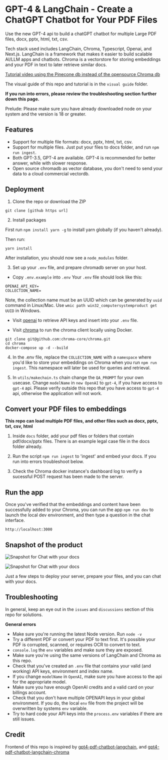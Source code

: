 # GPT-4 & LangChain - Create a ChatGPT Chatbot for Your PDF Files

Use the new GPT-4 api to build a chatGPT chatbot for multiple Large PDF files, docx, pptx, html, txt, csv.

Tech stack used includes LangChain, Chroma, Typescript, Openai, and Next.js. LangChain is a framework that makes it easier to build scalable AI/LLM apps and chatbots. Chroma is a vectorstore for storing embeddings and your PDF in text to later retrieve similar docs.

[Tutorial video using the Pinecone db instead of the opensource Chroma db](https://www.youtube.com/watch?v=ih9PBGVVOO4)

The visual guide of this repo and tutorial is in the `visual guide` folder.

**If you run into errors, please review the troubleshooting section further down this page.**

Prelude: Please make sure you have already downloaded node on your system and the version is 18 or greater.

## Features

- Support for multiple file formats: docx, pptx, html, txt, csv.
- Support for multiple files. Just put your files to docs folder, and run ```npm run ingest```.
- Both GPT-3.5, GPT-4 are available. GPT-4 is recommended for better answer, while with slower response.
- Open source chromadb as vector database, you don't need to send your data to a cloud commercial vectordb.

## Deployment

1. Clone the repo or download the ZIP

```
git clone [github https url]
```


2. Install packages

First run `npm install yarn -g` to install yarn globally (if you haven't already).

Then run:

```
yarn install
```
After installation, you should now see a `node_modules` folder.

3. Set up your `.env` file, and prepare chromadb server on your host.

- Copy `.env.example` into `.env`
  Your `.env` file should look like this:

```
OPENAI_API_KEY=
COLLECTION_NAME=
```

Note, the collection name must be an UUID which can be generated by ```uuid``` command in Linux/Mac. Use ```wmic path win32_computersystemproduct get UUID``` in Windows.

- Visit [openai](https://help.openai.com/en/articles/4936850-where-do-i-find-my-secret-api-key) to retrieve API keys and insert into your `.env` file.

- Visit [chroma](https://docs.trychroma.com/getting-started#2-get-the-chroma-client) to run the chroma client locally using Docker.
```
git clone git@github.com:chroma-core/chroma.git
cd chroma
docker-compose up -d --build
```

4. In the .env file, replace the `COLLECTION_NAME` with a `namespace` where you'd like to store your embeddings on Chroma when you run `npm run ingest`. This namespace will later be used for queries and retrieval.

5. In `utils/makechain.ts` chain change the `QA_PROMPT` for your own usecase. Change `modelName` in `new OpenAI` to `gpt-4`, if you have access to `gpt-4` api. Please verify outside this repo that you have access to `gpt-4` api, otherwise the application will not work.

## Convert your PDF files to embeddings

**This repo can load multiple PDF files, and other files such as docx, pptx, txt, csv, html**

1. Inside `docs` folder, add your pdf files or folders that contain pdf/docx/pptx files. There is an example legal case file in the docs folder already.

2. Run the script `npm run ingest` to 'ingest' and embed your docs. If you run into errors troubleshoot below.

3. Check the Chroma docker instance's dashboard log to verify a sucessful POST request has been made to the server.

## Run the app

Once you've verified that the embeddings and content have been successfully added to your Chroma, you can run the app `npm run dev` to launch the local dev environment, and then type a question in the chat interface.

```
http://localhost:3000
```


## Snapshot of the product

![Snapshot for Chat with your docs](images/chat_with_docs_en.jpg)

![Snapshot for Chat with your docs](images/chat_with_docs_cn.jpg)

Just a few steps to deploy your server, prepare your files, and you can chat with your docs.



## Troubleshooting

In general, keep an eye out in the `issues` and `discussions` section of this repo for solutions.

**General errors**

- Make sure you're running the latest Node version. Run `node -v`
- Try a different PDF or convert your PDF to text first. It's possible your PDF is corrupted, scanned, or requires OCR to convert to text.
- `console.log` the `env` variables and make sure they are exposed.
- Make sure you're using the same versions of LangChain and Chroma as this repo.
- Check that you've created an `.env` file that contains your valid (and working) API keys, environment and index name.
- If you change `modelName` in `OpenAI`, make sure you have access to the api for the appropriate model.
- Make sure you have enough OpenAI credits and a valid card on your billings account.
- Check that you don't have multiple OPENAPI keys in your global environment. If you do, the local `env` file from the project will be overwritten by systems `env` variable.
- Try to hard code your API keys into the `process.env` variables if there are still issues.

## Credit

Frontend of this repo is inspired by [gpt4-pdf-chatbot-langchain](https://github.com/mayooear/gpt4-pdf-chatbot-langchain), and [gpt4-pdf-chatbot-langchain-chroma](https://github.com/sagarsaija/gpt4-pdf-chatbot-langchain-chroma)
